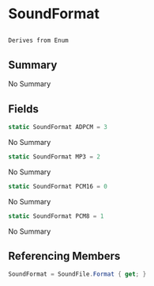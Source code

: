 # SoundFormat

## 
```c#
Derives from Enum
```

## Summary

No Summary
## Fields

```c#
static SoundFormat ADPCM = 3
```
No Summary
```c#
static SoundFormat MP3 = 2
```
No Summary
```c#
static SoundFormat PCM16 = 0
```
No Summary
```c#
static SoundFormat PCM8 = 1
```
No Summary
## Referencing Members

```c#
SoundFormat = SoundFile.Format { get; } 
```
